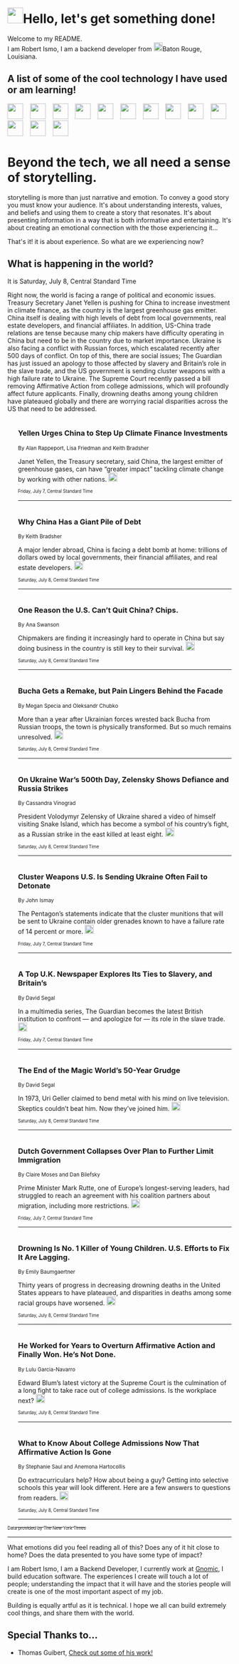<h1><img src="https://emojis.slackmojis.com/emojis/images/1643514375/3493/hot-coffee.gif?1643514375" width="35"/>Hello, let's get something done!</h1>

<p>Welcome to my README.<br/>
I am Robert Ismo, I am a backend developer from <img src="https://emojis.slackmojis.com/emojis/images/1638395689/50435/moulin_rouge.png?1638395689" width="20"/>Baton Rouge, Louisiana.</p>
<h2>A list of some of the cool technology I have used or am learning!</h2>
<p>
<img src="https://emojis.slackmojis.com/emojis/images/1643516091/21142/meow_bongotap.gif?1643516091" width="35" alt="">
<img src="https://img.shields.io/badge/Favorite%20Frontend%20Framework-SvelteKit-f83903" alt="">
<img src="https://img.shields.io/badge/Second%20Favorite-Vue-40b581" alt="">
<img src="https://img.shields.io/badge/Most%20Used%20Runtime-Nodejs-78b061" alt="">
<img src="https://emojis.slackmojis.com/emojis/images/1643517416/34482/fire.gif?1643517416" width="35" alt="">
<img src="https://img.shields.io/badge/Javascript%20But%20Better-Typescript-0078ca" alt="">
<img src="https://img.shields.io/badge/Favorite%20Language-Elixir-3e244d" alt="">
<img src="https://img.shields.io/badge/Containerize%20Everything-Docker-6ac9ef" alt="">
<img src="https://emojis.slackmojis.com/emojis/images/1643514596/5999/meow_party.gif?1643514596" width="35" alt="">
<img src="https://img.shields.io/badge/API%20Love%20Language-Graphql-de32a5" alt="">
<img src="https://img.shields.io/badge/Our%20Favorite%20Version%20Controller-Git-e94f33" alt="">
<img src="https://img.shields.io/badge/Favorite%20Database-Redis-d42d1d" alt="">
<img src="https://emojis.slackmojis.com/emojis/images/1643514559/5584/deployparrot.gif?1643514559" width="35" alt="">
<img src="https://img.shields.io/badge/Container%20Interstate-RabbitMQ-f66200" alt="">
<img src="https://img.shields.io/badge/Gotta%20Learn-Kubernetes-316adf" alt="">
<img src="https://img.shields.io/badge/Really%20Mature%20Now-WASM-654fef" alt="">
<img src="https://emojis.slackmojis.com/emojis/images/1666642497/61942/dance_vibe.gif?1666642497" width="35" alt="">
<img src="https://img.shields.io/badge/For%20My%20M1-ARM64-657d96" alt="">
<img src="https://img.shields.io/badge/Loving%20This%20So%20Much-TailwindCSS-17bcb5" alt="">
<img src="https://img.shields.io/badge/Cool%20Build%20Tool-Vite-f9cb24" alt="">
<img src="https://emojis.slackmojis.com/emojis/images/1669231376/62819/working-on-it.gif?1669231376" width="35" alt="">
<img src="https://img.shields.io/badge/Fun%20and%20Easy%20Database-MongoDB-5f8c49" alt="">
<img src="https://img.shields.io/badge/JS%20Life%20Support-NPM-c73737" alt="">
<img src="https://img.shields.io/badge/I%20Liked%20It-DynamoDB-0073b9" alt="">
<img src="https://emojis.slackmojis.com/emojis/images/1643514045/46/question.gif?1643514045" width="35" alt="">
<img src="https://img.shields.io/badge/cool-React-60d6f9" alt="">
<img src="https://img.shields.io/badge/Future%20Big%20Project-Lambda-f37e00" alt="">
<img src="https://img.shields.io/badge/NPM%20But%20Better-PNPM-f1aa07" alt="">
<img src="https://emojis.slackmojis.com/emojis/images/1643514943/9662/fbwow.gif?1643514943" width="35" alt="">
<img src="https://img.shields.io/badge/First%20Language-C-662079" alt="">
<img src="https://img.shields.io/badge/Where%20I%20Deploy%20Frontend-Vercel-000000" alt="">
<img src="https://img.shields.io/badge/Who%20Does%20not%20Want%20an%20App-Swift-f9492a" alt="">
<img src="https://emojis.slackmojis.com/emojis/images/1643514058/151/javascript.png?1643514058" width="35" alt="">
<img src="https://img.shields.io/badge/cool-Python-fbd542" alt="">
<img src="https://img.shields.io/badge/Favorite%20Something-Stripe-656cdc" alt="">
<img src="https://img.shields.io/badge/Of%20Course-HTML5-ed6327" alt="">
<img src="https://emojis.slackmojis.com/emojis/images/1660415405/60731/bomb.gif?1660415405" width="35" alt="">
<img src="https://img.shields.io/badge/hate-CSS-2964ec" alt="">
<img src="https://img.shields.io/badge/Learning-CircleCI-141215" alt="">
<img src="https://img.shields.io/badge/Learning-Rust-fbbb3b" alt="">
<img src="https://emojis.slackmojis.com/emojis/images/1660415397/60712/writing-hand.gif?1660415397" width="35" alt="">
<img src="https://img.shields.io/badge/Dev%20Browser%20of%20Choice-Firefox-cc4e26" alt="">
<img src="https://img.shields.io/badge/Recoverying%20From%20Windows-UNIX-1781e3" alt="">
<img src="https://img.shields.io/badge/LOVE-LogSeq-90c1c2" alt="">
<img src="https://emojis.slackmojis.com/emojis/images/1643514066/223/kirby.gif?1643514066" width="35" alt="">
<img src="https://img.shields.io/badge/Daily%20Driver-MacOS-e6e6e8" alt="">
<img src="https://img.shields.io/badge/Git%20Server-Github-000000" alt="">
<img src="https://img.shields.io/badge/enjoyable-EC2-f17428" alt="">
<img src="https://emojis.slackmojis.com/emojis/images/1643514239/2069/excited.gif?1643514239" width="35" alt="">
</p>
<h1>Beyond the tech, we all need a sense of storytelling.</h1>
<p>storytelling is more than just narrative and emotion. To convey a good story you must know your audience. It's about understanding interests, values, and beliefs and using them to create a story that resonates. It's about presenting information in a way that is both informative and entertaining. It's about creating an emotional connection with the those experiencing it...</p>
<p>That's it! it is about experience. So what are we experiencing now?</p>
<h2>What is happening in the world?</h2>
<p>It is Saturday, July 8, Central Standard Time</p>
<p>
Right now, the world is facing a range of political and economic issues.  Treasury Secretary Janet Yellen is pushing for China to increase investment in climate finance, as the country is the largest greenhouse gas emitter. China itself is dealing with high levels of debt from local governments, real estate developers, and financial affiliates.  In addition, US-China trade relations are tense because many chip makers have difficulty operating in China but need to be in the country due to market importance. Ukraine is also facing a conflict with Russian forces, which escalated recently after 500 days of conflict. On top of this, there are social issues; The Guardian has just issued an apology to those affected by slavery and Britain’s role in the slave trade, and the US government is sending cluster weapons with a high failure rate to Ukraine. The Supreme Court recently passed a bill removing Affirmative Action from college admissions, which will profoundly affect future applicants. Finally, drowning deaths among young children have plateaued globally and there are worrying racial disparities across the US that need to be addressed.</p>
<ol>
<img src="https://img.shields.io/badge/-business-blue" alt="">
<h3>Yellen Urges China to Step Up Climate Finance Investments</h3>
<sub>By Alan Rappeport, Lisa Friedman and Keith Bradsher</sub>
<p>Janet Yellen, the Treasury secretary, said China, the largest emitter of greenhouse gases, can have “greater impact” tackling climate change by working with other nations.  <a href="https://nyti.ms/44aAvAW"><img src="https://developer.nytimes.com/files/poweredby_nytimes_30b.png?v=1583354208352" height="20"></a></p>
<sub><sub>Friday, July 7, Central Standard Time</sub></sub>
<hr/>
<img src="https://img.shields.io/badge/-business-blue" alt="">
<h3>Why China Has a Giant Pile of Debt</h3>
<sub>By Keith Bradsher</sub>
<p>A major lender abroad, China is facing a debt bomb at home: trillions of dollars owed by local governments, their financial affiliates, and real estate developers.  <a href="https://nyti.ms/44rgPbQ"><img src="https://developer.nytimes.com/files/poweredby_nytimes_30b.png?v=1583354208352" height="20"></a></p>
<sub><sub>Saturday, July 8, Central Standard Time</sub></sub>
<hr/>
<img src="https://img.shields.io/badge/-business-blue" alt="">
<h3>One Reason the U.S. Can’t Quit China? Chips.</h3>
<sub>By Ana Swanson</sub>
<p>Chipmakers are finding it increasingly hard to operate in China but say doing business in the country is still key to their survival.  <a href="https://nyti.ms/44AJACV"><img src="https://developer.nytimes.com/files/poweredby_nytimes_30b.png?v=1583354208352" height="20"></a></p>
<sub><sub>Saturday, July 8, Central Standard Time</sub></sub>
<hr/>
<img src="https://img.shields.io/badge/-world-blue" alt="">
<h3>Bucha Gets a Remake, but Pain Lingers Behind the Facade</h3>
<sub>By Megan Specia and Oleksandr Chubko</sub>
<p>More than a year after Ukrainian forces wrested back Bucha from Russian troops, the town is physically transformed. But so much remains unresolved.  <a href="https://nyti.ms/44Cfkr9"><img src="https://developer.nytimes.com/files/poweredby_nytimes_30b.png?v=1583354208352" height="20"></a></p>
<sub><sub>Saturday, July 8, Central Standard Time</sub></sub>
<hr/>
<img src="https://img.shields.io/badge/-world-blue" alt="">
<h3>On Ukraine War’s 500th Day, Zelensky Shows Defiance and Russia Strikes</h3>
<sub>By Cassandra Vinograd</sub>
<p>President Volodymyr Zelensky of Ukraine shared a video of himself visiting Snake Island, which has become a symbol of his country’s fight, as a Russian strike in the east killed at least eight.  <a href="https://nyti.ms/3NIBSQv"><img src="https://developer.nytimes.com/files/poweredby_nytimes_30b.png?v=1583354208352" height="20"></a></p>
<sub><sub>Saturday, July 8, Central Standard Time</sub></sub>
<hr/>
<img src="https://img.shields.io/badge/-us-blue" alt="">
<h3>Cluster Weapons U.S. Is Sending Ukraine Often Fail to Detonate</h3>
<sub>By John Ismay</sub>
<p>The Pentagon’s statements indicate that the cluster munitions that will be sent to Ukraine contain older grenades known to have a failure rate of 14 percent or more.  <a href="https://nyti.ms/3NI6oK7"><img src="https://developer.nytimes.com/files/poweredby_nytimes_30b.png?v=1583354208352" height="20"></a></p>
<sub><sub>Friday, July 7, Central Standard Time</sub></sub>
<hr/>
<img src="https://img.shields.io/badge/-business-blue" alt="">
<h3>A Top U.K. Newspaper Explores Its Ties to Slavery, and Britain’s</h3>
<sub>By David Segal</sub>
<p>In a multimedia series, The Guardian becomes the latest British institution to confront — and apologize for — its role in the slave trade.  <a href="https://nyti.ms/44r8Prk"><img src="https://developer.nytimes.com/files/poweredby_nytimes_30b.png?v=1583354208352" height="20"></a></p>
<sub><sub>Friday, July 7, Central Standard Time</sub></sub>
<hr/>
<img src="https://img.shields.io/badge/-business-blue" alt="">
<h3>The End of the Magic World’s 50-Year Grudge</h3>
<sub>By David Segal</sub>
<p>In 1973, Uri Geller claimed to bend metal with his mind on live television. Skeptics couldn’t beat him. Now they’ve joined him.  <a href="https://nyti.ms/44CfgaT"><img src="https://developer.nytimes.com/files/poweredby_nytimes_30b.png?v=1583354208352" height="20"></a></p>
<sub><sub>Saturday, July 8, Central Standard Time</sub></sub>
<hr/>
<img src="https://img.shields.io/badge/-world-blue" alt="">
<h3>Dutch Government Collapses Over Plan to Further Limit Immigration</h3>
<sub>By Claire Moses and Dan Bilefsky</sub>
<p>Prime Minister Mark Rutte, one of Europe’s longest-serving leaders, had struggled to reach an agreement with his coalition partners about migration, including more restrictions.  <a href="https://nyti.ms/3JMvSF4"><img src="https://developer.nytimes.com/files/poweredby_nytimes_30b.png?v=1583354208352" height="20"></a></p>
<sub><sub>Friday, July 7, Central Standard Time</sub></sub>
<hr/>
<img src="https://img.shields.io/badge/-health-blue" alt="">
<h3>Drowning Is No. 1 Killer of Young Children. U.S. Efforts to Fix It Are Lagging.</h3>
<sub>By Emily Baumgaertner</sub>
<p>Thirty years of progress in decreasing drowning deaths in the United States appears to have plateaued, and disparities in deaths among some racial groups have worsened.  <a href="https://nyti.ms/3rf7AwZ"><img src="https://developer.nytimes.com/files/poweredby_nytimes_30b.png?v=1583354208352" height="20"></a></p>
<sub><sub>Saturday, July 8, Central Standard Time</sub></sub>
<hr/>
<img src="https://img.shields.io/badge/-us-blue" alt="">
<h3>He Worked for Years to Overturn Affirmative Action and Finally Won. He’s Not Done.</h3>
<sub>By Lulu Garcia-Navarro</sub>
<p>Edward Blum’s latest victory at the Supreme Court is the culmination of a long fight to take race out of college admissions. Is the workplace next?  <a href="https://nyti.ms/44fFH6G"><img src="https://developer.nytimes.com/files/poweredby_nytimes_30b.png?v=1583354208352" height="20"></a></p>
<sub><sub>Saturday, July 8, Central Standard Time</sub></sub>
<hr/>
<img src="https://img.shields.io/badge/-us-blue" alt="">
<h3>What to Know About College Admissions Now That Affirmative Action Is Gone</h3>
<sub>By Stephanie Saul and Anemona Hartocollis</sub>
<p>Do extracurriculars help? How about being a guy? Getting into selective schools this year will look different. Here are a few answers to questions from readers.  <a href="https://nyti.ms/3JJ9zQM"><img src="https://developer.nytimes.com/files/poweredby_nytimes_30b.png?v=1583354208352" height="20"></a></p>
<sub><sub>Saturday, July 8, Central Standard Time</sub></sub>
<hr/>
</ol>
<a href="https://developer.nytimes.com"><sub><sub>Data provided by The New York Times</sub></sub></a>
<hr/>
<p>What emotions did you feel reading all of this? Does any of it hit close to home? Does the data presented to you have some type of impact?</p>
<p>I am Robert Ismo, I am a Backend Developer, I currently work at <a href="https://gnomic.education/">Gnomic</a>, I build education software. The experiences I create will touch a lot of people; understanding the impact that it will have and the stories people will create is one of the most important aspect of my job.</p>
<p>Building is equally artful as it is technical. I hope we all can build extremely cool things, and share them with the world.</p>
<h2>Special Thanks to...</h2>
<ul>
<li>Thomas Guibert, <a href="https://github.com/thmsgbrt/thmsgbrt">Check out some of his work!</a></li>
</ul>